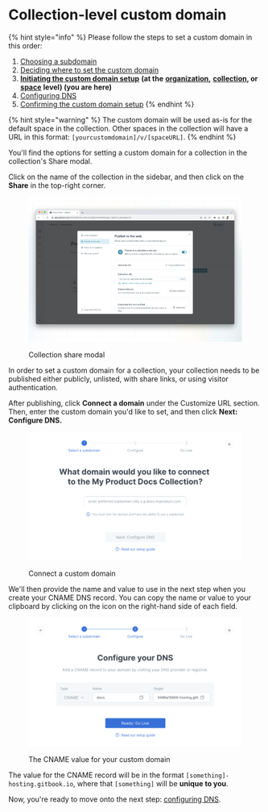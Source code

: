 # Collection-level custom domain

{% hint style="info" %}
Please follow the steps to set a custom domain in this order:

1. [Choosing a subdomain](../choose.md)
2. [Deciding where to set the custom domain](../location.md)
3. [**Initiating the custom domain setup**](./) **(at the** [**organization**](organization-level-custom-domain.md)**,** [**collection**](collection-level-custom-domain.md)**, or** [**space**](space-level-custom-domain.md) **level) (you are here)**
4. [Configuring DNS](../configure-dns.md)
5. [Confirming the custom domain setup](../finalize.md)
{% endhint %}

{% hint style="warning" %}
The custom domain will be used as-is for the default space in the collection. Other spaces in the collection will have a URL in this format: `[yourcustomdomain]/v/[spaceURL]`.
{% endhint %}

You'll find the options for setting a custom domain for a collection in the collection's Share modal.&#x20;

Click on the name of the collection in the sidebar, and then click on the **Share** in the top-right corner.

<figure><img src="../../../.gitbook/assets/collection-domain.png" alt=""><figcaption><p>Collection share modal</p></figcaption></figure>

In order to set a custom domain for a collection, your collection needs to be published either publicly, unlisted, with share links, or using visitor authentication.

After publishing, click **Connect a domain** under the Customize URL section. Then, enter the custom domain you'd like to set, and then click **Next: Configure DNS.**

<div data-full-width="true">

<figure><img src="../../../.gitbook/assets/collection-enter-domain.png" alt=""><figcaption><p>Connect a custom domain</p></figcaption></figure>

</div>

We'll then provide the name and value to use in the next step when you create your CNAME DNS record. You can copy the name or value to your clipboard by clicking on the icon on the right-hand side of each field.

<div data-full-width="true">

<figure><img src="../../../.gitbook/assets/configure-dns.png" alt=""><figcaption><p>The CNAME value for your custom domain</p></figcaption></figure>

</div>

The value for the CNAME record will be in the format `[something]-hosting.gitbook.io`, where that `[something]` will be **unique to you**.

Now, you're ready to move onto the next step: [configuring DNS](../configure-dns.md).
